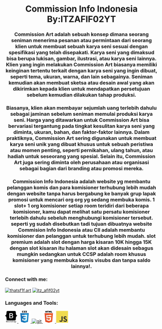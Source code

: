<h1 align="center">Commission Info Indonesia By:ITZAFIF02YT</h1>
<h3 align="center">Commission Art adalah sebuah konsep dimana seorang seniman menerima pesanan atau permintaan dari seorang klien untuk membuat sebuah karya seni sesuai dengan spesifikasi yang telah disepakati. Karya seni yang dimaksud bisa berupa lukisan, gambar, ilustrasi, atau karya seni lainnya. Klien yang ingin melakukan Commission Art biasanya memiliki keinginan tertentu terkait dengan karya seni yang ingin dibuat, seperti tema, ukuran, warna, dan lain sebagainya. Seniman kemudian akan membuat sketsa atau desain awal yang akan dikirimkan kepada klien untuk mendapatkan persetujuan sebelum kemudian dilakukan tahap produksi. 
 
 <h3 align="center">Biasanya, klien akan membayar sejumlah uang terlebih dahulu sebagai jaminan sebelum seniman memulai produksi karya seni. Harga yang ditawarkan untuk Commission Art bisa bervariasi tergantung pada tingkat kesulitan karya seni yang diminta, ukuran, bahan, dan faktor-faktor lainnya. Dalam praktiknya, Commission Art sering digunakan untuk membuat karya seni unik yang dibuat khusus untuk sebuah peristiwa atau momen penting, seperti pernikahan, ulang tahun, atau hadiah untuk seseorang yang spesial. Selain itu, Commission Art juga sering diminta oleh perusahaan atau organisasi sebagai bagian dari branding atau promosi mereka.</h3>

 <h3 align="center"> Commission Info Indonesia adalah website yg membantu pelanggan komis dan para komisioner terhubung lebih mudah dengan website tanpa harus bergabung ke banyak grup lapak promosi untuk mencari org org yg sedang membuka komis. 1 slot+ 1 org komisioner setiap room teridiri dari beberapa komisioner, kamu dapat melihat satu persatu komisioner terlebih dahulu sebeluh menghubungi komisioner tersebut. seperti yg sudah disebutkan tadi tujuan dibuatnya website Commision Info Indonesia atau CII adalah membantu komisioner dan pelanggan untuk terhubung lebih mudah. slot premium adalah slot dengan harga kisaran 10K hingga 15K dengan slot kisaran itu halaman slot akan didesain sebagus mungkin sedangkan untuk CCSP adalah room khusus komisioner yang membuka komis visubs dan tanpa saldo lainnya!.</h3>

<h3 align="left">Connect with me:</h3>
<p align="left">
<a href="https://instagram.com/thatsf1f.art" target="blank"><img align="center" src="https://raw.githubusercontent.com/rahuldkjain/github-profile-readme-generator/master/src/images/icons/Social/instagram.svg" alt="thatsf1f.art" height="30" width="40" /></a>
<a href="https://www.youtube.com/c/itz_afif02yt" target="blank"><img align="center" src="https://raw.githubusercontent.com/rahuldkjain/github-profile-readme-generator/master/src/images/icons/Social/youtube.svg" alt="itz_afif02yt" height="30" width="40" /></a>
</p>

<h3 align="left">Languages and Tools:</h3>
<p align="left"> <a href="https://getbootstrap.com" target="_blank" rel="noreferrer"> <img src="https://raw.githubusercontent.com/devicons/devicon/master/icons/bootstrap/bootstrap-plain-wordmark.svg" alt="bootstrap" width="40" height="40"/> </a> <a href="https://www.w3schools.com/css/" target="_blank" rel="noreferrer"> <img src="https://raw.githubusercontent.com/devicons/devicon/master/icons/css3/css3-original-wordmark.svg" alt="css3" width="40" height="40"/> </a> <a href="https://git-scm.com/" target="_blank" rel="noreferrer"> <img src="https://www.vectorlogo.zone/logos/git-scm/git-scm-icon.svg" alt="git" width="40" height="40"/> </a> <a href="https://www.w3.org/html/" target="_blank" rel="noreferrer"> <img src="https://raw.githubusercontent.com/devicons/devicon/master/icons/html5/html5-original-wordmark.svg" alt="html5" width="40" height="40"/> </a> <a href="https://developer.mozilla.org/en-US/docs/Web/JavaScript" target="_blank" rel="noreferrer"> <img src="https://raw.githubusercontent.com/devicons/devicon/master/icons/javascript/javascript-original.svg" alt="javascript" width="40" height="40"/> </a> </p>

